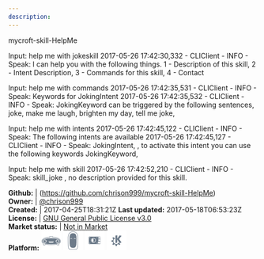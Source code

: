 ```yaml
---
description: 
---
```

mycroft-skill-HelpMe

Input: help me with jokeskill
2017-05-26 17:42:30,332 - CLIClient - INFO - Speak: I can help you with the following things. 1 - Description of this skill,  2 - Intent Description, 3 - Commands for this skill, 4 - Contact

Input: help me with commands
2017-05-26 17:42:35,531 - CLIClient - INFO - Speak: Keywords for JokingIntent
2017-05-26 17:42:35,532 - CLIClient - INFO - Speak: JokingKeyword can be triggered by the following sentences, joke, make me laugh, brighten my day, tell me joke,

Input: help me with intents
2017-05-26 17:42:45,122 - CLIClient - INFO - Speak: The following intents are available
2017-05-26 17:42:45,127 - CLIClient - INFO - Speak: JokingIntent, , to activate this intent you can use the following keywords JokingKeyword,

Input: help me with skill
2017-05-26 17:42:52,210 - CLIClient - INFO - Speak: skill_joke , no description provided for this skill.

**Github:** | (https://github.com/chrison999/mycroft-skill-HelpMe)  
**Owner:** | [@chrison999](https://github.com/chrison999)  
**Created:** | 2017-04-25T18:31:21Z  **Last updated:** 2017-05-18T06:53:23Z  
**License:** | [GNU General Public License v3.0](https://api.github.com/licenses/gpl-3.0)  
**Market status:** | [Not in Market](https://market.mycroft.ai/skill/)  
**Platform:**   ![](.gitbook/assets/mark-1-icon.png)  ![](.gitbook/assets/mark-2-icon.png)  ![](.gitbook/assets/picroft-icon.png)  ![](.gitbook/assets/kde.png)   
